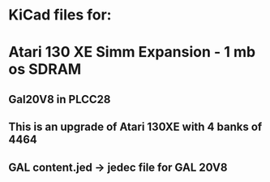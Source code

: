 # KiCad files for:
# Atari 130 XE Simm Expansion - 1 mb os SDRAM
## Gal20V8 in PLCC28
## This is an upgrade of Atari 130XE with 4 banks of 4464
## GAL content.jed -> jedec file for GAL 20V8
